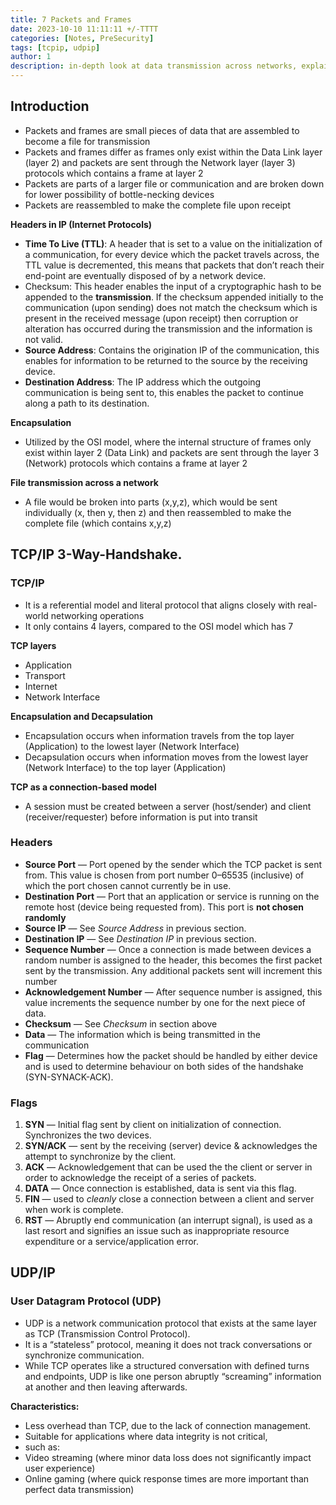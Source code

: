 ```yaml
---
title: 7 Packets and Frames
date: 2023-10-10 11:11:11 +/-TTTT
categories: [Notes, PreSecurity]
tags: [tcpip, udpip] 
author: 1  
description: in-depth look at data transmission across networks, explaining the roles of packets, frames, and the OSI and TCP/IP models.   
---
```


## Introduction

- Packets and frames are small pieces of data that are assembled to become a file for transmission
- Packets and frames differ as frames only exist within the Data Link layer (layer 2) and packets are sent through the Network layer (layer 3) protocols which contains a frame at layer 2
- Packets are parts of a larger file or communication and are broken down for lower possibility of bottle-necking devices
- Packets are reassembled to make the complete file upon receipt

**Headers in IP (Internet Protocols)**

- **Time To Live (TTL)**: A header that is set to a value on the initialization of a communication, for every device which the packet travels across, the TTL value is decremented, this means that packets that don’t reach their end-point are eventually disposed of by a network device.
- Checksum: This header enables the input of a cryptographic hash to be appended to the **transmission**. If the checksum appended initially to the communication (upon sending) does not match the checksum which is present in the received message (upon receipt) then corruption or alteration has occurred during the transmission and the information is not valid.
- **Source Address**: Contains the origination IP of the communication, this enables for information to be returned to the source by the receiving device.
- **Destination Address**: The IP address which the outgoing communication is being sent to, this enables the packet to continue along a path to its destination.

**Encapsulation**
- Utilized by the OSI model, where the internal structure of frames only exist within layer 2 (Data Link) and packets are sent through the layer 3 (Network) protocols which contains a frame at layer 2

**File transmission across a network**
- A file would be broken into parts (x,y,z), which would be sent individually (x, then y, then z) and then reassembled to make the complete file (which contains x,y,z)

## TCP/IP 3-Way-Handshake.

### TCP/IP

- It is a referential model and literal protocol that aligns closely with real-world networking operations
- It only contains 4 layers, compared to the OSI model which has 7

**TCP layers**
- Application
- Transport
- Internet
- Network Interface

**Encapsulation and Decapsulation**

- Encapsulation occurs when information travels from the top layer (Application) to the lowest layer (Network Interface)
- Decapsulation occurs when information moves from the lowest layer (Network Interface) to the top layer (Application)

**TCP as a connection-based model**

- A session must be created between a server (host/sender) and client (receiver/requester) before information is put into transit

### Headers

- **Source Port** — Port opened by the sender which the TCP packet is sent from. This value is chosen from port number 0–65535 (inclusive) of which the port chosen cannot currently be in use.
- **Destination Port** — Port that an application or service is running on the remote host (device being requested from). This port is **not chosen randomly**
- **Source IP** — See *Source Address* in previous section.
- **Destination IP** — See *Destination IP* in previous section.
- **Sequence Number** — Once a connection is made between devices a random number is assigned to the header, this becomes the first packet sent by the transmission. Any additional packets sent will increment this number
- **Acknowledgement Number** — After sequence number is assigned, this value increments the sequence number by one for the next piece of data.
- **Checksum** — See *Checksum* in section above
- **Data** — The information which is being transmitted in the communication
- **Flag** — Determines how the packet should be handled by either device and is used to determine behaviour on both sides of the handshake (SYN-SYNACK-ACK).

### Flags

1. **SYN** — Initial flag sent by client on initialization of connection. Synchronizes the two devices.
2. **SYN/ACK** — sent by the receiving (server) device & acknowledges the attempt to synchronize by the client.
3. **ACK** — Acknowledgement that can be used the the client or server in order to acknowledge the receipt of a series of packets.
4. **DATA** — Once connection is established, data is sent via this flag.
5. **FIN** — used to *cleanly* close a connection between a client and server when work is complete.
6. **RST** — Abruptly end communication (an interrupt signal), is used as a last resort and signifies an issue such as inappropriate resource expenditure or a service/application error.

## UDP/IP

### User Datagram Protocol (UDP)

- UDP is a network communication protocol that exists at the same layer as TCP (Transmission Control Protocol).
- It is a “stateless” protocol, meaning it does not track conversations or synchronize communication.
- While TCP operates like a structured conversation with defined turns and endpoints, UDP is like one person abruptly “screaming” information at another and then leaving afterwards.

**Characteristics:**

* Less overhead than TCP, due to the lack of connection management.
* Suitable for applications where data integrity is not critical,
* such as:
* Video streaming (where minor data loss does not significantly impact user experience)
* Online gaming (where quick response times are more important than perfect data transmission)